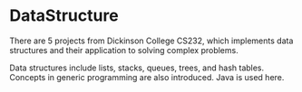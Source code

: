 # DataStructure
There are 5 projects from Dickinson College CS232, which implements data structures and their application to solving complex problems.

Data structures include lists, stacks, queues, trees, and hash tables. Concepts in generic programming are also introduced. Java is used here.
